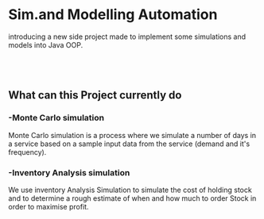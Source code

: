 # Sim.and Modelling Automation
introducing a new side project made to implement some simulations and models into Java OOP.<br><br><br><br>

## What can this Project currently do
### -Monte Carlo simulation<br>
Monte Carlo simulation is a process where we simulate a number of days in a service based on a sample input data from the service (demand and it's frequency).
### -Inventory Analysis simulation<br>
We use inventory Analysis Simulation to simulate the cost of holding stock and to determine a rough estimate of when and how much to order Stock in order
to maximise profit.<br><br><br><br>


